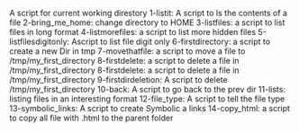 A script for current working direstory
1-listit: A script to ls the contents of a file
2-bring_me_home: change directory to HOME
3-listfiles: a script to list files  in long format
4-listmorefiles: a script to list more hidden files
5-listfilesdigitonly: Ascript to list file digit only
6-firstdirectory: a script to create a new Dir in tmp
7-movethatfile: a script to move a file to /tmp/my_first_directory 
8-firstdelete: a script to delete a file in /tmp/my_first_directory
8-firstdelete: a script to delete a file in /tmp/my_first_directory
9-firstdirdeletion: A script to delete /tmp/my_first_directory
10-back: A script to go back to the prev dir
11-lists: listing files in an interesting format
12-file_type: A script to tell the file type
13-symbolic_links: A script to create Symbolic a links
14-copy_html: a script to copy all file with .html to the parent folder

